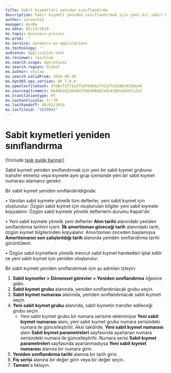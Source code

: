 ```yaml
---
title: Sabit kıymetleri yeniden sınıflandırma
description: Sabit kıymeti yeniden sınıflandırmak için yeni bir sabit kıymet grubuna transfer etmeniz veya kıymete aynı grup içerisinde yeni bir sabit kıymet numarası atamanız gerekir.
author: saraschi2
manager: AnnBe
ms.date: 05/14/2019
ms.topic: business-process
ms.prod: ''
ms.service: dynamics-ax-applications
ms.technology: ''
audience: Application User
ms.reviewer: roschlom
ms.search.scope: Operations
ms.search.region: Global
ms.author: shylaw
ms.search.validFrom: 2016-06-30
ms.dyn365.ops.version: AX 7.0.0
ms.openlocfilehash: 47d8cf2ff1e275df0466a7fe327a3180c0399e49
ms.sourcegitcommit: 8b4b6a9226d4e5f66498ab2a5b4160e26dd112af
ms.translationtype: HT
ms.contentlocale: tr-TR
ms.lasthandoff: 08/01/2019
ms.locfileid: "1839941"
---
```

# <a name="reclassify-fixed-assets"></a>Sabit kıymetleri yeniden sınıflandırma

[!include [task guide banner](../../includes/task-guide-banner.md)]

Sabit kıymeti yeniden sınıflandırmak için yeni bir sabit kıymet grubuna transfer etmeniz veya kıymete aynı grup içerisinde yeni bir sabit kıymet numarası atamanız gerekir. 

Bir sabit kıymet yeniden sınıflandırıldığında:

• Varolan sabit kıymete yönelik tüm defterler, yeni sabit kıymet için oluşturulur. Özgün sabit kıymet için oluşturulan bilgiler yeni sabit kıymete kopyalanır. Özgün sabit kıymete yönelik defterlerin durumu Kapalı'dır. 

• Yeni sabit kıymete yönelik yeni defterler **Alım tarihi** alanındaki yeniden sınıflandırma tarihini içerir. **İlk amortisman göreceği tarih** alanındaki tarih, özgün kıymet bilgilerinden kopyalanır. Amortisman önceden başlamışsa **Amortismanın son çalıştırıldığı tarih** alanında yeniden sınıflandırma tarihi görüntülenir. 

• Özgün sabit kıymetlere yönelik mevcut sabit kıymet hareketleri iptal edilir ve yeni sabit kıymet için yeniden oluşturulur.

Bir sabit kıymeti yeniden sınıflandırmak için şu adımları Izleyin:

1. **Sabit kıymetler > Dönemsel görevler > Yeniden sınıflandırma** öğesine gidin.
2. **Sabit kıymet grubu** alanında, yeniden sınıflandırılacak grubu seçin.
3. **Sabit kıymet numarası** alanında, yeniden sınıflandırılacak sabit kıymeti seçin.
4. **Yeni sabit kıymet grubu** alanında, sabit kıymetin transfer edileceği grubu seçin.
    * Yeni sabit kıymet grubu bir numara serisine eklenmişse **Yeni sabit kıymet numarası** alanı, yeni sabit kıymet grubu numara serisindeki numara ile güncelleştirilir. Aksi takdirde, **Yeni sabit kıymet numarası** alanı **Sabit kıymet parametreleri** sayfasında ayarlanan numara serisindeki numara ile güncelleştirilir. Numara serisi **Sabit kıymet parametreleri** sayfasında ayarlanmadıysa **Yeni sabit kıymet numarası** alanına bir numara girin.  
5. **Yeniden sınıflandırma tarihi** alanına bir tarih girin.
6. **Fiş serisi** alanına bir değer girin veya bir değer seçin.
7. **Tamam**'a tıklayın.
